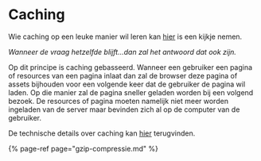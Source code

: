 # Caching

Wie caching op een leuke manier wil leren kan [hier](https://cachingexplained.com/) is een kijkje nemen.

_Wanneer de vraag hetzelfde blijft...dan zal het antwoord dat ook zijn._

Op dit principe is caching gebasseerd. Wanneer een gebruiker een pagina of resources van een pagina inlaat dan zal de browser deze pagina of assets bijhouden voor een volgende keer dat de gebruiker de pagina wil laden. Op die manier zal de pagina sneller geladen worden bij een volgend bezoek. De resources of pagina moeten namelijk niet meer worden ingeladen van de server maar bevinden zich al op de computer van de gebruiker.

De technische details over caching kan [hier](https://developer.mozilla.org/en-US/docs/Web/HTTP/Caching) terugvinden.



{% page-ref page="gzip-compressie.md" %}



